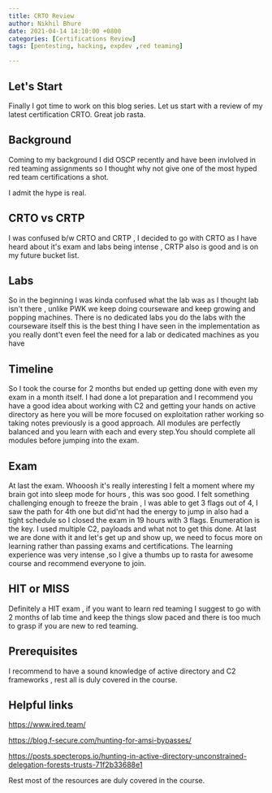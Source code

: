 ```yaml
---
title: CRTO Review
author: Nikhil Bhure
date: 2021-04-14 14:10:00 +0800
categories: [Certifications Review]
tags: [pentesting, hacking, expdev ,red teaming]

---
```

## Let's Start

Finally I got time to work on this blog series.
Let us start with a review of my latest certification CRTO.
Great job rasta.


## Background
Coming to my background I did OSCP recently and have been invlolved in red teaming assignments so I thought why not give one of the most hyped red team certifications a shot.

I admit the hype is real.

## CRTO vs CRTP
I was confused b/w  CRTO and CRTP , I decided to go with CRTO as I have heard about it's exam and labs being intense , CRTP also is good and is on my future bucket list.

## Labs
So in the beginning I was kinda confused what the lab was as I thought lab isn't there , unlike PWK we keep doing courseware and keep growing and popping machines.
There is no dedicated labs you do the labs with the courseware itself this is the best thing I have seen in the implementation as you really dont't even feel the need for a lab or dedicated machines as you have 

## Timeline
So I took the course for 2 months but ended up getting done with even my exam in a month itself.
I had done a lot preparation and I recommend you have a good idea about working with C2 and getting your hands on active directory as here you will be more focused on exploitation rather working so taking notes previously is a good approach.
All modules are perfectly balanced and you learn with each and every step.You should complete all modules before jumping into the exam.

## Exam
At last the exam.
Whooosh it's really interesting 
I felt a moment where my brain got into sleep mode for hours , this was soo good.
I felt something challenging enough to freeze the brain , I was able to get 3 flags out of 4, I saw the path for 4th one but did'nt had the energy to jump in also had a tight schedule so I closed the exam in 19 hours with 3 flags.
Enumeration is the key.
I used multiple C2, payloads and what not to get this done.
At last we are done with it and let's get up and show up, we need to focus more on learning rather than passing exams and certifications.
The learning experience was very intense ,so I give a thumbs up to rasta for awesome course and recommend everyone to join.

## HIT or MISS

Definitely a HIT exam , if you want to learn red teaming I suggest to go with 2 months of lab time and keep  the things slow paced and there is too much to grasp if you are new to red teaming.

## Prerequisites

I recommend to have a sound knowledge of active directory and C2 frameworks , rest all is duly covered in the course.

## Helpful links
<https://www.ired.team/>

<https://blog.f-secure.com/hunting-for-amsi-bypasses/>

<https://posts.specterops.io/hunting-in-active-directory-unconstrained-delegation-forests-trusts-71f2b33688e1>

Rest most of the resources are duly covered in the course.


